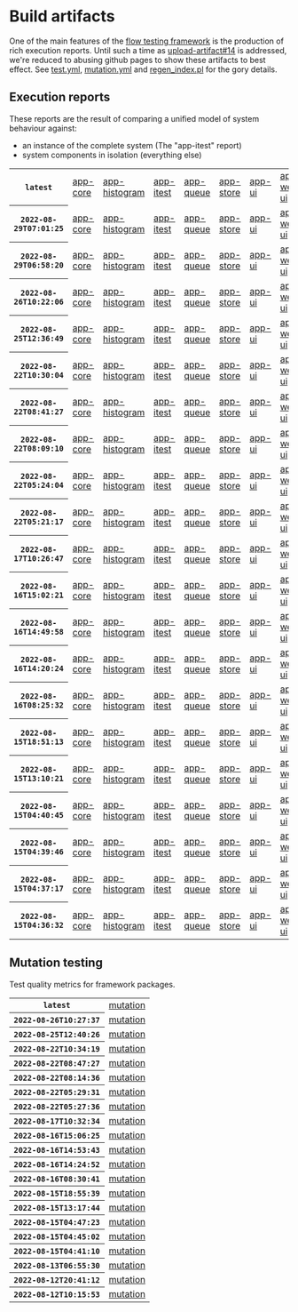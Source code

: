 # Build artifacts

One of the main features of the [flow testing framework](https://github.com/Mastercard/flow) is the production of rich execution reports.
Until such a time as [upload-artifact#14](https://github.com/actions/upload-artifact/issues/14) is addressed, we're reduced to abusing github pages to show these artifacts to best effect.
See [test.yml](https://github.com/Mastercard/flow/blob/main/.github/workflows/test.yml), [mutation.yml](https://github.com/Mastercard/flow/blob/main/.github/workflows/mutation.yml) and [regen_index.pl](https://github.com/Mastercard/flow/blob/pages/regen_index.pl) for the gory details.

## Execution reports

These reports are the result of comparing a unified model of system behaviour against:
 * an instance of the complete system (The "app-itest" report)
 * system components in isolation (everything else)

<!-- start:execution -->
<table>
	<tbody>
		<tr> <th><code>latest</code></th>
			<td><a href="execution/latest/flow_execution_reports/example/app-core/target/mctf/latest/index.html">app-core</a></td>
			<td><a href="execution/latest/flow_execution_reports/example/app-histogram/target/mctf/latest/index.html">app-histogram</a></td>
			<td><a href="execution/latest/flow_execution_reports/example/app-itest/target/mctf/latest/index.html">app-itest</a></td>
			<td><a href="execution/latest/flow_execution_reports/example/app-queue/target/mctf/latest/index.html">app-queue</a></td>
			<td><a href="execution/latest/flow_execution_reports/example/app-store/target/mctf/latest/index.html">app-store</a></td>
			<td><a href="execution/latest/flow_execution_reports/example/app-ui/target/mctf/latest/index.html">app-ui</a></td>
			<td><a href="execution/latest/flow_execution_reports/example/app-web-ui/target/mctf/latest/index.html">app-web-ui</a></td>
		</tr>
		<tr> <th><code>2022-08-29T07:01:25</code></th>
			<td><a href="execution/1661756485/flow_execution_reports/example/app-core/target/mctf/latest/index.html">app-core</a></td>
			<td><a href="execution/1661756485/flow_execution_reports/example/app-histogram/target/mctf/latest/index.html">app-histogram</a></td>
			<td><a href="execution/1661756485/flow_execution_reports/example/app-itest/target/mctf/latest/index.html">app-itest</a></td>
			<td><a href="execution/1661756485/flow_execution_reports/example/app-queue/target/mctf/latest/index.html">app-queue</a></td>
			<td><a href="execution/1661756485/flow_execution_reports/example/app-store/target/mctf/latest/index.html">app-store</a></td>
			<td><a href="execution/1661756485/flow_execution_reports/example/app-ui/target/mctf/latest/index.html">app-ui</a></td>
			<td><a href="execution/1661756485/flow_execution_reports/example/app-web-ui/target/mctf/latest/index.html">app-web-ui</a></td>
		</tr>
		<tr> <th><code>2022-08-29T06:58:20</code></th>
			<td><a href="execution/1661756300/flow_execution_reports/example/app-core/target/mctf/latest/index.html">app-core</a></td>
			<td><a href="execution/1661756300/flow_execution_reports/example/app-histogram/target/mctf/latest/index.html">app-histogram</a></td>
			<td><a href="execution/1661756300/flow_execution_reports/example/app-itest/target/mctf/latest/index.html">app-itest</a></td>
			<td><a href="execution/1661756300/flow_execution_reports/example/app-queue/target/mctf/latest/index.html">app-queue</a></td>
			<td><a href="execution/1661756300/flow_execution_reports/example/app-store/target/mctf/latest/index.html">app-store</a></td>
			<td><a href="execution/1661756300/flow_execution_reports/example/app-ui/target/mctf/latest/index.html">app-ui</a></td>
			<td><a href="execution/1661756300/flow_execution_reports/example/app-web-ui/target/mctf/latest/index.html">app-web-ui</a></td>
		</tr>
		<tr> <th><code>2022-08-26T10:22:06</code></th>
			<td><a href="execution/1661509326/flow_execution_reports/example/app-core/target/mctf/latest/index.html">app-core</a></td>
			<td><a href="execution/1661509326/flow_execution_reports/example/app-histogram/target/mctf/latest/index.html">app-histogram</a></td>
			<td><a href="execution/1661509326/flow_execution_reports/example/app-itest/target/mctf/latest/index.html">app-itest</a></td>
			<td><a href="execution/1661509326/flow_execution_reports/example/app-queue/target/mctf/latest/index.html">app-queue</a></td>
			<td><a href="execution/1661509326/flow_execution_reports/example/app-store/target/mctf/latest/index.html">app-store</a></td>
			<td><a href="execution/1661509326/flow_execution_reports/example/app-ui/target/mctf/latest/index.html">app-ui</a></td>
			<td><a href="execution/1661509326/flow_execution_reports/example/app-web-ui/target/mctf/latest/index.html">app-web-ui</a></td>
		</tr>
		<tr> <th><code>2022-08-25T12:36:49</code></th>
			<td><a href="execution/1661431009/flow_execution_reports/example/app-core/target/mctf/latest/index.html">app-core</a></td>
			<td><a href="execution/1661431009/flow_execution_reports/example/app-histogram/target/mctf/latest/index.html">app-histogram</a></td>
			<td><a href="execution/1661431009/flow_execution_reports/example/app-itest/target/mctf/latest/index.html">app-itest</a></td>
			<td><a href="execution/1661431009/flow_execution_reports/example/app-queue/target/mctf/latest/index.html">app-queue</a></td>
			<td><a href="execution/1661431009/flow_execution_reports/example/app-store/target/mctf/latest/index.html">app-store</a></td>
			<td><a href="execution/1661431009/flow_execution_reports/example/app-ui/target/mctf/latest/index.html">app-ui</a></td>
			<td><a href="execution/1661431009/flow_execution_reports/example/app-web-ui/target/mctf/latest/index.html">app-web-ui</a></td>
		</tr>
		<tr> <th><code>2022-08-22T10:30:04</code></th>
			<td><a href="execution/1661164204/flow_execution_reports/example/app-core/target/mctf/latest/index.html">app-core</a></td>
			<td><a href="execution/1661164204/flow_execution_reports/example/app-histogram/target/mctf/latest/index.html">app-histogram</a></td>
			<td><a href="execution/1661164204/flow_execution_reports/example/app-itest/target/mctf/latest/index.html">app-itest</a></td>
			<td><a href="execution/1661164204/flow_execution_reports/example/app-queue/target/mctf/latest/index.html">app-queue</a></td>
			<td><a href="execution/1661164204/flow_execution_reports/example/app-store/target/mctf/latest/index.html">app-store</a></td>
			<td><a href="execution/1661164204/flow_execution_reports/example/app-ui/target/mctf/latest/index.html">app-ui</a></td>
			<td><a href="execution/1661164204/flow_execution_reports/example/app-web-ui/target/mctf/latest/index.html">app-web-ui</a></td>
		</tr>
		<tr> <th><code>2022-08-22T08:41:27</code></th>
			<td><a href="execution/1661157687/flow_execution_reports/example/app-core/target/mctf/latest/index.html">app-core</a></td>
			<td><a href="execution/1661157687/flow_execution_reports/example/app-histogram/target/mctf/latest/index.html">app-histogram</a></td>
			<td><a href="execution/1661157687/flow_execution_reports/example/app-itest/target/mctf/latest/index.html">app-itest</a></td>
			<td><a href="execution/1661157687/flow_execution_reports/example/app-queue/target/mctf/latest/index.html">app-queue</a></td>
			<td><a href="execution/1661157687/flow_execution_reports/example/app-store/target/mctf/latest/index.html">app-store</a></td>
			<td><a href="execution/1661157687/flow_execution_reports/example/app-ui/target/mctf/latest/index.html">app-ui</a></td>
			<td><a href="execution/1661157687/flow_execution_reports/example/app-web-ui/target/mctf/latest/index.html">app-web-ui</a></td>
		</tr>
		<tr> <th><code>2022-08-22T08:09:10</code></th>
			<td><a href="execution/1661155750/flow_execution_reports/example/app-core/target/mctf/latest/index.html">app-core</a></td>
			<td><a href="execution/1661155750/flow_execution_reports/example/app-histogram/target/mctf/latest/index.html">app-histogram</a></td>
			<td><a href="execution/1661155750/flow_execution_reports/example/app-itest/target/mctf/latest/index.html">app-itest</a></td>
			<td><a href="execution/1661155750/flow_execution_reports/example/app-queue/target/mctf/latest/index.html">app-queue</a></td>
			<td><a href="execution/1661155750/flow_execution_reports/example/app-store/target/mctf/latest/index.html">app-store</a></td>
			<td><a href="execution/1661155750/flow_execution_reports/example/app-ui/target/mctf/latest/index.html">app-ui</a></td>
			<td><a href="execution/1661155750/flow_execution_reports/example/app-web-ui/target/mctf/latest/index.html">app-web-ui</a></td>
		</tr>
		<tr> <th><code>2022-08-22T05:24:04</code></th>
			<td><a href="execution/1661145844/flow_execution_reports/example/app-core/target/mctf/latest/index.html">app-core</a></td>
			<td><a href="execution/1661145844/flow_execution_reports/example/app-histogram/target/mctf/latest/index.html">app-histogram</a></td>
			<td><a href="execution/1661145844/flow_execution_reports/example/app-itest/target/mctf/latest/index.html">app-itest</a></td>
			<td><a href="execution/1661145844/flow_execution_reports/example/app-queue/target/mctf/latest/index.html">app-queue</a></td>
			<td><a href="execution/1661145844/flow_execution_reports/example/app-store/target/mctf/latest/index.html">app-store</a></td>
			<td><a href="execution/1661145844/flow_execution_reports/example/app-ui/target/mctf/latest/index.html">app-ui</a></td>
			<td><a href="execution/1661145844/flow_execution_reports/example/app-web-ui/target/mctf/latest/index.html">app-web-ui</a></td>
		</tr>
		<tr> <th><code>2022-08-22T05:21:17</code></th>
			<td><a href="execution/1661145677/flow_execution_reports/example/app-core/target/mctf/latest/index.html">app-core</a></td>
			<td><a href="execution/1661145677/flow_execution_reports/example/app-histogram/target/mctf/latest/index.html">app-histogram</a></td>
			<td><a href="execution/1661145677/flow_execution_reports/example/app-itest/target/mctf/latest/index.html">app-itest</a></td>
			<td><a href="execution/1661145677/flow_execution_reports/example/app-queue/target/mctf/latest/index.html">app-queue</a></td>
			<td><a href="execution/1661145677/flow_execution_reports/example/app-store/target/mctf/latest/index.html">app-store</a></td>
			<td><a href="execution/1661145677/flow_execution_reports/example/app-ui/target/mctf/latest/index.html">app-ui</a></td>
			<td><a href="execution/1661145677/flow_execution_reports/example/app-web-ui/target/mctf/latest/index.html">app-web-ui</a></td>
		</tr>
		<tr> <th><code>2022-08-17T10:26:47</code></th>
			<td><a href="execution/1660732007/flow_execution_reports/example/app-core/target/mctf/latest/index.html">app-core</a></td>
			<td><a href="execution/1660732007/flow_execution_reports/example/app-histogram/target/mctf/latest/index.html">app-histogram</a></td>
			<td><a href="execution/1660732007/flow_execution_reports/example/app-itest/target/mctf/latest/index.html">app-itest</a></td>
			<td><a href="execution/1660732007/flow_execution_reports/example/app-queue/target/mctf/latest/index.html">app-queue</a></td>
			<td><a href="execution/1660732007/flow_execution_reports/example/app-store/target/mctf/latest/index.html">app-store</a></td>
			<td><a href="execution/1660732007/flow_execution_reports/example/app-ui/target/mctf/latest/index.html">app-ui</a></td>
			<td><a href="execution/1660732007/flow_execution_reports/example/app-web-ui/target/mctf/latest/index.html">app-web-ui</a></td>
		</tr>
		<tr> <th><code>2022-08-16T15:02:21</code></th>
			<td><a href="execution/1660662141/flow_execution_reports/example/app-core/target/mctf/latest/index.html">app-core</a></td>
			<td><a href="execution/1660662141/flow_execution_reports/example/app-histogram/target/mctf/latest/index.html">app-histogram</a></td>
			<td><a href="execution/1660662141/flow_execution_reports/example/app-itest/target/mctf/latest/index.html">app-itest</a></td>
			<td><a href="execution/1660662141/flow_execution_reports/example/app-queue/target/mctf/latest/index.html">app-queue</a></td>
			<td><a href="execution/1660662141/flow_execution_reports/example/app-store/target/mctf/latest/index.html">app-store</a></td>
			<td><a href="execution/1660662141/flow_execution_reports/example/app-ui/target/mctf/latest/index.html">app-ui</a></td>
			<td><a href="execution/1660662141/flow_execution_reports/example/app-web-ui/target/mctf/latest/index.html">app-web-ui</a></td>
		</tr>
		<tr> <th><code>2022-08-16T14:49:58</code></th>
			<td><a href="execution/1660661398/flow_execution_reports/example/app-core/target/mctf/latest/index.html">app-core</a></td>
			<td><a href="execution/1660661398/flow_execution_reports/example/app-histogram/target/mctf/latest/index.html">app-histogram</a></td>
			<td><a href="execution/1660661398/flow_execution_reports/example/app-itest/target/mctf/latest/index.html">app-itest</a></td>
			<td><a href="execution/1660661398/flow_execution_reports/example/app-queue/target/mctf/latest/index.html">app-queue</a></td>
			<td><a href="execution/1660661398/flow_execution_reports/example/app-store/target/mctf/latest/index.html">app-store</a></td>
			<td><a href="execution/1660661398/flow_execution_reports/example/app-ui/target/mctf/latest/index.html">app-ui</a></td>
			<td><a href="execution/1660661398/flow_execution_reports/example/app-web-ui/target/mctf/latest/index.html">app-web-ui</a></td>
		</tr>
		<tr> <th><code>2022-08-16T14:20:24</code></th>
			<td><a href="execution/1660659624/flow_execution_reports/example/app-core/target/mctf/latest/index.html">app-core</a></td>
			<td><a href="execution/1660659624/flow_execution_reports/example/app-histogram/target/mctf/latest/index.html">app-histogram</a></td>
			<td><a href="execution/1660659624/flow_execution_reports/example/app-itest/target/mctf/latest/index.html">app-itest</a></td>
			<td><a href="execution/1660659624/flow_execution_reports/example/app-queue/target/mctf/latest/index.html">app-queue</a></td>
			<td><a href="execution/1660659624/flow_execution_reports/example/app-store/target/mctf/latest/index.html">app-store</a></td>
			<td><a href="execution/1660659624/flow_execution_reports/example/app-ui/target/mctf/latest/index.html">app-ui</a></td>
			<td><a href="execution/1660659624/flow_execution_reports/example/app-web-ui/target/mctf/latest/index.html">app-web-ui</a></td>
		</tr>
		<tr> <th><code>2022-08-16T08:25:32</code></th>
			<td><a href="execution/1660638332/flow_execution_reports/example/app-core/target/mctf/latest/index.html">app-core</a></td>
			<td><a href="execution/1660638332/flow_execution_reports/example/app-histogram/target/mctf/latest/index.html">app-histogram</a></td>
			<td><a href="execution/1660638332/flow_execution_reports/example/app-itest/target/mctf/latest/index.html">app-itest</a></td>
			<td><a href="execution/1660638332/flow_execution_reports/example/app-queue/target/mctf/latest/index.html">app-queue</a></td>
			<td><a href="execution/1660638332/flow_execution_reports/example/app-store/target/mctf/latest/index.html">app-store</a></td>
			<td><a href="execution/1660638332/flow_execution_reports/example/app-ui/target/mctf/latest/index.html">app-ui</a></td>
			<td><a href="execution/1660638332/flow_execution_reports/example/app-web-ui/target/mctf/latest/index.html">app-web-ui</a></td>
		</tr>
		<tr> <th><code>2022-08-15T18:51:13</code></th>
			<td><a href="execution/1660589473/flow_execution_reports/example/app-core/target/mctf/latest/index.html">app-core</a></td>
			<td><a href="execution/1660589473/flow_execution_reports/example/app-histogram/target/mctf/latest/index.html">app-histogram</a></td>
			<td><a href="execution/1660589473/flow_execution_reports/example/app-itest/target/mctf/latest/index.html">app-itest</a></td>
			<td><a href="execution/1660589473/flow_execution_reports/example/app-queue/target/mctf/latest/index.html">app-queue</a></td>
			<td><a href="execution/1660589473/flow_execution_reports/example/app-store/target/mctf/latest/index.html">app-store</a></td>
			<td><a href="execution/1660589473/flow_execution_reports/example/app-ui/target/mctf/latest/index.html">app-ui</a></td>
			<td><a href="execution/1660589473/flow_execution_reports/example/app-web-ui/target/mctf/latest/index.html">app-web-ui</a></td>
		</tr>
		<tr> <th><code>2022-08-15T13:10:21</code></th>
			<td><a href="execution/1660569021/flow_execution_reports/example/app-core/target/mctf/latest/index.html">app-core</a></td>
			<td><a href="execution/1660569021/flow_execution_reports/example/app-histogram/target/mctf/latest/index.html">app-histogram</a></td>
			<td><a href="execution/1660569021/flow_execution_reports/example/app-itest/target/mctf/latest/index.html">app-itest</a></td>
			<td><a href="execution/1660569021/flow_execution_reports/example/app-queue/target/mctf/latest/index.html">app-queue</a></td>
			<td><a href="execution/1660569021/flow_execution_reports/example/app-store/target/mctf/latest/index.html">app-store</a></td>
			<td><a href="execution/1660569021/flow_execution_reports/example/app-ui/target/mctf/latest/index.html">app-ui</a></td>
			<td><a href="execution/1660569021/flow_execution_reports/example/app-web-ui/target/mctf/latest/index.html">app-web-ui</a></td>
		</tr>
		<tr> <th><code>2022-08-15T04:40:45</code></th>
			<td><a href="execution/1660538445/flow_execution_reports/example/app-core/target/mctf/latest/index.html">app-core</a></td>
			<td><a href="execution/1660538445/flow_execution_reports/example/app-histogram/target/mctf/latest/index.html">app-histogram</a></td>
			<td><a href="execution/1660538445/flow_execution_reports/example/app-itest/target/mctf/latest/index.html">app-itest</a></td>
			<td><a href="execution/1660538445/flow_execution_reports/example/app-queue/target/mctf/latest/index.html">app-queue</a></td>
			<td><a href="execution/1660538445/flow_execution_reports/example/app-store/target/mctf/latest/index.html">app-store</a></td>
			<td><a href="execution/1660538445/flow_execution_reports/example/app-ui/target/mctf/latest/index.html">app-ui</a></td>
			<td><a href="execution/1660538445/flow_execution_reports/example/app-web-ui/target/mctf/latest/index.html">app-web-ui</a></td>
		</tr>
		<tr> <th><code>2022-08-15T04:39:46</code></th>
			<td><a href="execution/1660538386/flow_execution_reports/example/app-core/target/mctf/latest/index.html">app-core</a></td>
			<td><a href="execution/1660538386/flow_execution_reports/example/app-histogram/target/mctf/latest/index.html">app-histogram</a></td>
			<td><a href="execution/1660538386/flow_execution_reports/example/app-itest/target/mctf/latest/index.html">app-itest</a></td>
			<td><a href="execution/1660538386/flow_execution_reports/example/app-queue/target/mctf/latest/index.html">app-queue</a></td>
			<td><a href="execution/1660538386/flow_execution_reports/example/app-store/target/mctf/latest/index.html">app-store</a></td>
			<td><a href="execution/1660538386/flow_execution_reports/example/app-ui/target/mctf/latest/index.html">app-ui</a></td>
			<td><a href="execution/1660538386/flow_execution_reports/example/app-web-ui/target/mctf/latest/index.html">app-web-ui</a></td>
		</tr>
		<tr> <th><code>2022-08-15T04:37:17</code></th>
			<td><a href="execution/1660538237/flow_execution_reports/example/app-core/target/mctf/latest/index.html">app-core</a></td>
			<td><a href="execution/1660538237/flow_execution_reports/example/app-histogram/target/mctf/latest/index.html">app-histogram</a></td>
			<td><a href="execution/1660538237/flow_execution_reports/example/app-itest/target/mctf/latest/index.html">app-itest</a></td>
			<td><a href="execution/1660538237/flow_execution_reports/example/app-queue/target/mctf/latest/index.html">app-queue</a></td>
			<td><a href="execution/1660538237/flow_execution_reports/example/app-store/target/mctf/latest/index.html">app-store</a></td>
			<td><a href="execution/1660538237/flow_execution_reports/example/app-ui/target/mctf/latest/index.html">app-ui</a></td>
			<td><a href="execution/1660538237/flow_execution_reports/example/app-web-ui/target/mctf/latest/index.html">app-web-ui</a></td>
		</tr>
		<tr> <th><code>2022-08-15T04:36:32</code></th>
			<td><a href="execution/1660538192/flow_execution_reports/example/app-core/target/mctf/latest/index.html">app-core</a></td>
			<td><a href="execution/1660538192/flow_execution_reports/example/app-histogram/target/mctf/latest/index.html">app-histogram</a></td>
			<td><a href="execution/1660538192/flow_execution_reports/example/app-itest/target/mctf/latest/index.html">app-itest</a></td>
			<td><a href="execution/1660538192/flow_execution_reports/example/app-queue/target/mctf/latest/index.html">app-queue</a></td>
			<td><a href="execution/1660538192/flow_execution_reports/example/app-store/target/mctf/latest/index.html">app-store</a></td>
			<td><a href="execution/1660538192/flow_execution_reports/example/app-ui/target/mctf/latest/index.html">app-ui</a></td>
			<td><a href="execution/1660538192/flow_execution_reports/example/app-web-ui/target/mctf/latest/index.html">app-web-ui</a></td>
		</tr>
	</tbody>
</table>
<!-- end:execution -->

## Mutation testing

Test quality metrics for framework packages.

<!-- start:mutation -->
<table>
	<tbody>
		<tr> <th><code>latest</code></th>
			<td><a href="mutation/latest/mutation_report/index.html">mutation</a></td>
		</tr>
		<tr> <th><code>2022-08-26T10:27:37</code></th>
			<td><a href="mutation/1661509657/mutation_report/index.html">mutation</a></td>
		</tr>
		<tr> <th><code>2022-08-25T12:40:26</code></th>
			<td><a href="mutation/1661431226/mutation_report/index.html">mutation</a></td>
		</tr>
		<tr> <th><code>2022-08-22T10:34:19</code></th>
			<td><a href="mutation/1661164459/mutation_report/index.html">mutation</a></td>
		</tr>
		<tr> <th><code>2022-08-22T08:47:27</code></th>
			<td><a href="mutation/1661158047/mutation_report/index.html">mutation</a></td>
		</tr>
		<tr> <th><code>2022-08-22T08:14:36</code></th>
			<td><a href="mutation/1661156076/mutation_report/index.html">mutation</a></td>
		</tr>
		<tr> <th><code>2022-08-22T05:29:31</code></th>
			<td><a href="mutation/1661146171/mutation_report/index.html">mutation</a></td>
		</tr>
		<tr> <th><code>2022-08-22T05:27:36</code></th>
			<td><a href="mutation/1661146056/mutation_report/index.html">mutation</a></td>
		</tr>
		<tr> <th><code>2022-08-17T10:32:34</code></th>
			<td><a href="mutation/1660732354/mutation_report/index.html">mutation</a></td>
		</tr>
		<tr> <th><code>2022-08-16T15:06:25</code></th>
			<td><a href="mutation/1660662385/mutation_report/index.html">mutation</a></td>
		</tr>
		<tr> <th><code>2022-08-16T14:53:43</code></th>
			<td><a href="mutation/1660661623/mutation_report/index.html">mutation</a></td>
		</tr>
		<tr> <th><code>2022-08-16T14:24:52</code></th>
			<td><a href="mutation/1660659892/mutation_report/index.html">mutation</a></td>
		</tr>
		<tr> <th><code>2022-08-16T08:30:41</code></th>
			<td><a href="mutation/1660638641/mutation_report/index.html">mutation</a></td>
		</tr>
		<tr> <th><code>2022-08-15T18:55:39</code></th>
			<td><a href="mutation/1660589739/mutation_report/index.html">mutation</a></td>
		</tr>
		<tr> <th><code>2022-08-15T13:17:44</code></th>
			<td><a href="mutation/1660569464/mutation_report/index.html">mutation</a></td>
		</tr>
		<tr> <th><code>2022-08-15T04:47:23</code></th>
			<td><a href="mutation/1660538843/mutation_report/index.html">mutation</a></td>
		</tr>
		<tr> <th><code>2022-08-15T04:45:02</code></th>
			<td><a href="mutation/1660538702/mutation_report/index.html">mutation</a></td>
		</tr>
		<tr> <th><code>2022-08-15T04:41:10</code></th>
			<td><a href="mutation/1660538470/mutation_report/index.html">mutation</a></td>
		</tr>
		<tr> <th><code>2022-08-13T06:55:30</code></th>
			<td><a href="mutation/1660373730/mutation_report/index.html">mutation</a></td>
		</tr>
		<tr> <th><code>2022-08-12T20:41:12</code></th>
			<td><a href="mutation/1660336872/mutation_report/index.html">mutation</a></td>
		</tr>
		<tr> <th><code>2022-08-12T10:15:53</code></th>
			<td><a href="mutation/1660299353/mutation_report/index.html">mutation</a></td>
		</tr>
	</tbody>
</table>
<!-- end:mutation -->
